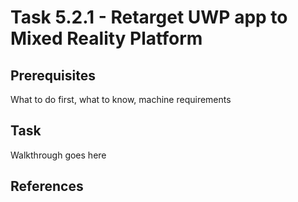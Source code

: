 # Task 5.2.1 - Retarget UWP app to Mixed Reality Platform

## Prerequisites 

What to do first, what to know, machine requirements

## Task 

Walkthrough goes here

## References
